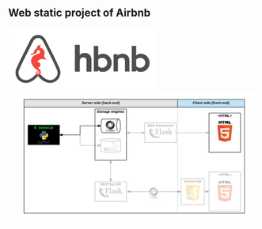 ## Web static project of Airbnb 

<img width ="300" alt="2024-15-01" src="air-bnb.png" >
<img width = "500" alt= "2024-21-2024" src="hbnb_step1.png">